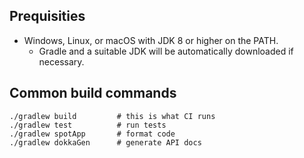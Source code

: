## Prequisities
* Windows, Linux, or macOS with JDK 8 or higher on the PATH.
  * Gradle and a suitable JDK will be automatically downloaded if necessary.

## Common build commands
```
./gradlew build         # this is what CI runs
./gradlew test          # run tests
./gradlew spotApp       # format code
./gradlew dokkaGen      # generate API docs
```